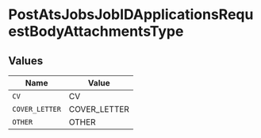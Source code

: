 # PostAtsJobsJobIDApplicationsRequestBodyAttachmentsType


## Values

| Name           | Value          |
| -------------- | -------------- |
| `CV`           | CV             |
| `COVER_LETTER` | COVER_LETTER   |
| `OTHER`        | OTHER          |